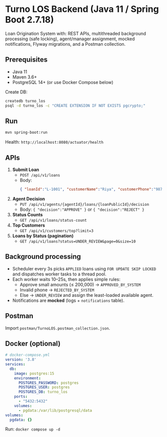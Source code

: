 # Turno LOS Backend (Java 11 / Spring Boot 2.7.18)

Loan Origination System with: REST APIs, multithreaded background processing (safe locking), agent/manager assignment, mocked notifications, Flyway migrations, and a Postman collection.

## Prerequisites
- Java 11
- Maven 3.6+
- PostgreSQL 14+ (or use Docker Compose below)

Create DB:
```bash
createdb turno_los
psql -d turno_los -c "CREATE EXTENSION IF NOT EXISTS pgcrypto;"
```

## Run
```bash
mvn spring-boot:run
```
Health: `http://localhost:8080/actuator/health`

## APIs
1. **Submit Loan**
   - `POST /api/v1/loans`
   - Body:
     ```json
     { "loanId":"L-1001", "customerName":"Riya", "customerPhone":"9876543210", "amount":150000, "type":"PERSONAL" }
     ```
2. **Agent Decision**
   - `PUT /api/v1/agents/{agentId}/loans/{loanPublicId}/decision`
   - Body: `{ "decision":"APPROVE" }` or `{ "decision":"REJECT" }`
3. **Status Counts**
   - `GET /api/v1/loans/status-count`
4. **Top Customers**
   - `GET /api/v1/customers/top?limit=3`
5. **Loans by Status (pagination)**
   - `GET /api/v1/loans?status=UNDER_REVIEW&page=0&size=10`

## Background processing
- Scheduler every 3s picks `APPLIED` loans using `FOR UPDATE SKIP LOCKED` and dispatches worker tasks to a thread pool.
- Each worker waits 10–25s, then applies simple rules:
  - Approve small amounts (≤ 200,000) → `APPROVED_BY_SYSTEM`
  - Invalid phone → `REJECTED_BY_SYSTEM`
  - Else → `UNDER_REVIEW` and assign the least-loaded available agent.
- Notifications are **mocked** (logs + `notifications` table).

## Postman
Import `postman/TurnoLOS.postman_collection.json`.

## Docker (optional)
```yaml
# docker-compose.yml
version: '3.8'
services:
  db:
    image: postgres:15
    environment:
      POSTGRES_PASSWORD: postgres
      POSTGRES_USER: postgres
      POSTGRES_DB: turno_los
    ports:
      - "5432:5432"
    volumes:
      - pgdata:/var/lib/postgresql/data
volumes:
  pgdata: {}
```
Run: `docker compose up -d`
